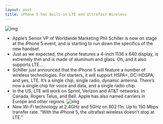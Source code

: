 ```yaml
---
layout: post
title: iPhone 5 has built-in LTE and Ultrafast Wireless
---
```

![img](http://media.idownloadblog.com/wp-content/uploads/2012/09/LTE-chip.jpg)
* Apple’s Senior VP of Worldwide Marketing Phil Schiller is now on stage at the iPhone 5 event, and is starting to run down the specifics of the new handset.
* Just as we expected, the phone features a 4-inch 1136 x 640 display, is extremely thin and is made of aluminum and glass. Oh, and it also supports LTE…
* Schiller just announced that the iPhone 5 will feature a number of wireless technologies. For starters, it will support HSPA+, DC-HDSPA, and yes, LTE. It’s a single chip, single radio, dynamic antenna. There’s now a single chip for voice and data, and a single radio chip.
* In the US, LTE will work on Sprint, Verizon and AT&T networks. In Canada, Rogers Telus, and Bell. Apple has also named carriers in Europe and other regions.
![img](http://media.idownloadblog.com/wp-content/uploads/2012/09/wireless.jpg)
* New Wi-Fi technology at 2.4GHz and 5GHz on 802.11n. Up to 150 Mbps transfer rate. “With the iPhone 5, the ultrafast wireless doesn’t stop at LTE.”

